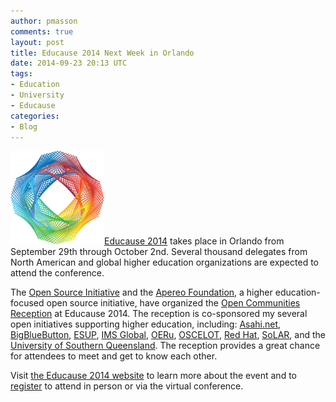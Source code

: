 ```yaml
---
author: pmasson
comments: true
layout: post
title: Educause 2014 Next Week in Orlando
date: 2014-09-23 20:13 UTC
tags:
- Education
- University
- Educause
categories:
- Blog
---
```

![](/images/blog/educause14-sm.png)[Educause 2014](https://www.educause.edu/annual-conference) takes place in Orlando from September 29th through October 2nd. Several thousand delegates from North American and global higher education organizations are expected to attend the conference.

The [Open Source Initiative](http://opensource.org/) and the [Apereo Foundation](https://www.apereo.org/), a higher education-focused open source initiative, have organized the [Open Communities Reception](http://www.educause.edu/annual-conference/2014/open-reception) at Educause 2014. The reception is co-sponsored my several open initiatives supporting higher education, including: [Asahi.net](http://anisakai.com/), [BigBlueButton](http://bigbluebutton.org/), [ESUP](https://www.esup-portail.org/), [IMS Global](http://www.imsglobal.org/), [OERu](http://oeru.org/), [OSCELOT](http://www.oscelot.org/), [Red Hat](http://www.redhat.com/en), [SoLAR](http://solaresearch.org/), and the [University of Southern Queensland](http://ocw.usq.edu.au/). The reception provides a great chance for attendees to meet and get to know each other.

Visit [the Educause 2014 website](https://www.educause.edu/annual-conference) to learn more about the event and to [register](https://www.educause.edu/annual-conference/registration) to attend in person or via the virtual conference.